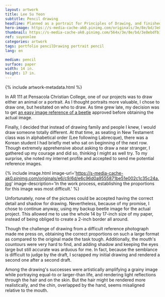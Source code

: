 ```yaml
---
layout: artwork
title: Lee Su Yeon
subtitle: Pencil drawing
headline: Planned as a portrait for Principles of Drawing, and finished later as a personal project.
hero-image: https://s-media-cache-ak0.pinimg.com/originals/3e/8e/bd/3e8ebdfb141c8228ed18bdcc739dd33f.jpg
thumbnail: https://s-media-cache-ak0.pinimg.com/564x/3e/8e/bd/3e8ebdfb141c8228ed18bdcc739dd33f.jpg
ref: suyeonlee
categories: artwork
tags: portfolio pencilDrawing portrait pencil
lang: en

medium: pencil
surface: paper
width: 14 in.
height: 17 in.
---
```

{% include artwork-metadata.html %}

In AR 111 at Pensacola Christian College, one of our projects was to draw either an animal or a portrait. As I thought portraits more valuable, I chose to draw one, but hesitated on who to draw. As time grew late, my decision was to get <a href="http://denislabrecque.ca/artwork/2015/11/28/rhinoceros-beetle.html">an easy image reference of a beetle</a> approved before obtaining the actual image.

Finally, I decided that instead of drawing family and people I knew, I would draw someone totally different. At that time, as seating in New Testament class was in alphabetical order (Lee following Labrecque), there was a Korean student I had briefly met who sat on beginning of the next row. Though extremely apprehensive about asking to draw a near stranger, I gathered up my courage and did so, thinking I might as well try. To my surprise, she noted my internet profile and accepted to send me potential reference images.

{% include image.html image-url='https://s-media-cache-ak0.pinimg.com/originals/e6/c9/6d/e6c96d0a9555871be51e002c1c35c24a.jpg' image-description='In the work process, establishing the proportions for this image was most difficult.' %}

Unfortunately, none of the pictures could be accepted having the correct detail and shadow for drawing. Nevertheless, because of my promise, I chose to continue anyway, using my backup beetle image for the actual project. This allowed me to use the whole 14 by 17-inch size of my paper, instead of being obliged to create a 2-inch border all around.

Though the challenge of drawing from a difficult reference photograph made me press on, obtaining the correct proportions on such a large format as compared to the original made the task tough. Additionally, the mouth's countours were very hard to find, and adding shadow and keeping the eyes large but still accurate was arduous for me. In fact, because the semblance is difficult to judge by the draft, I scrapped my initial drawing and rendered a second one after a second draft.

Among the drawing's successes were artistically amplifying a grainy image while portraying equal-to or larger-than life, and rendering light reflections through the hair and on the skin. But the hair might be rendered more realistically, and the chin, overlapped by the hand, seems misaligned relative to the mouth.
